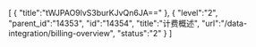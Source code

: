 [
	{
		"title":"tWJPAO9lvS3burKJvQn6JA=="
	},
	{
		"level":"2",
		"parent_id":"14353",
		"id":"14354",
		"title":"计费概述",
		"url":"/data-integration/billing-overview",
		"status":"2"
	}
]
